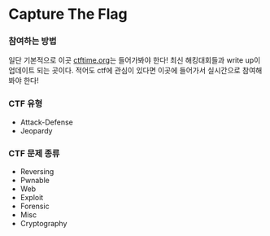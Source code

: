# Capture The Flag
### 참여하는 방법
 일단 기본적으로 이곳 [ctftime.org](https://ctftime.org/)는 들어가봐야 한다! 최신 해킹대회들과 write up이 업데이트 되는 곳이다. 적어도 ctf에 관심이 있다면 이곳에 들어가서 실시간으로 참여해봐야 한다!

### CTF 유형

- Attack-Defense
- Jeopardy

### CTF 문제 종류

- Reversing
- Pwnable
- Web
- Exploit
- Forensic
- Misc
- Cryptography





